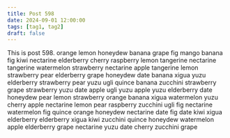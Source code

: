 ```yaml
---
title: Post 598
date: 2024-09-01 12:00:00
tags: [tag1, tag2]
draft: false
---
```

This is post 598.
orange
lemon
honeydew
banana
grape
fig
mango
banana
fig
kiwi
nectarine
elderberry
cherry
raspberry
lemon
tangerine
nectarine
tangerine
watermelon
strawberry
nectarine
apple
tangerine
lemon
strawberry
pear
elderberry
grape
honeydew
date
banana
xigua
yuzu
elderberry
strawberry
pear
yuzu
ugli
quince
banana
zucchini
strawberry
grape
strawberry
yuzu
date
apple
ugli
yuzu
apple
yuzu
elderberry
date
honeydew
pear
lemon
strawberry
orange
banana
xigua
watermelon
yuzu
cherry
apple
nectarine
lemon
pear
raspberry
zucchini
ugli
fig
nectarine
watermelon
fig
quince
orange
honeydew
nectarine
date
fig
date
kiwi
xigua
elderberry
elderberry
xigua
kiwi
zucchini
quince
honeydew
watermelon
apple
elderberry
grape
nectarine
yuzu
date
cherry
zucchini
grape
